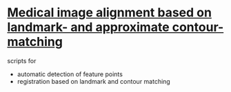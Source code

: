 # [Medical image alignment based on landmark- and approximate contour-matching](https://pubmed.ncbi.nlm.nih.gov/34901311/)

scripts for
- automatic detection of feature points
- registration based on landmark and contour matching
